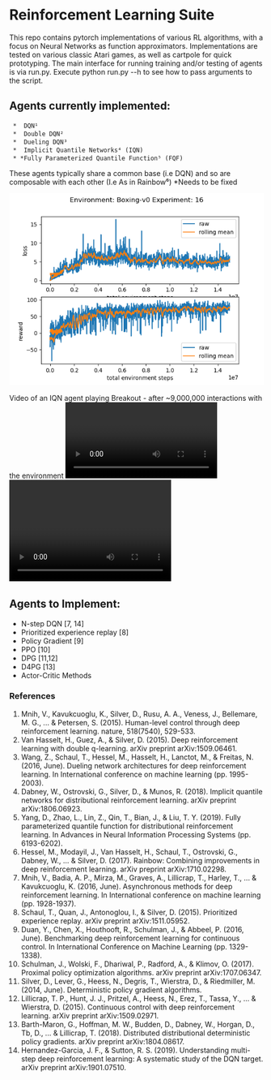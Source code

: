 # Reinforcement Learning Suite

  This repo contains pytorch implementations of various RL algorithms, with a focus on Neural Networks as function approximators.
  Implementations are tested on various classic Atari games, as well as cartpole for quick prototyping. The main interface for running training and/or testing of agents is via run.py. Execute python run.py --h to see how to pass arguments to the script. 

## Agents currently implemented:
     *  DQN¹
     *  Double DQN²
     *  Dueling DQN³
     *  Implicit Quantile Networks⁴ (IQN)
     * *Fully Parameterized Quantile Function⁵ (FQF)

   These agents typically share a common base (i.e DQN) and so are composable with each other (I.e As in Rainbow⁶)
     *Needs to be fixed

  ![Results for an experiment run of an IQN agent on the Boxing-v0 Atari game](/logs/Boxing-v0/16/plot.png)

  Video of an IQN agent playing Breakout - after ~9,000,000 interactions with the environment
  ![Video of IQN playing Breakout](https://github.com/Hanwant/reinforcement-learning-suite/blob/master/images/Breakout-v0/24/step_9900396_reward_72.0.mp4)
  <video src="/images/Breakout-v0/24/step_9900396_reward_72.0.mp4" width="320" height="200" controls preload></video>
## Agents to Implement:
   - N-step DQN [7, 14]
   - Prioritized experience replay [8]
   - Policy Gradient [9]
   - PPO [10]
   - DPG [11,12]
   - D4PG [13]
   - Actor-Critic Methods
  


### References
 1. Mnih, V., Kavukcuoglu, K., Silver, D., Rusu, A. A., Veness, J., Bellemare, M. G., ... & Petersen, S. (2015). Human-level control through deep reinforcement learning. nature, 518(7540), 529-533.
 2. Van Hasselt, H., Guez, A., & Silver, D. (2015). Deep reinforcement learning with double q-learning. arXiv preprint arXiv:1509.06461.
 3. Wang, Z., Schaul, T., Hessel, M., Hasselt, H., Lanctot, M., & Freitas, N. (2016, June). Dueling network architectures for deep reinforcement learning. In International conference on machine learning (pp. 1995-2003).
 4. Dabney, W., Ostrovski, G., Silver, D., & Munos, R. (2018). Implicit quantile networks for distributional reinforcement learning. arXiv preprint arXiv:1806.06923.
 5. Yang, D., Zhao, L., Lin, Z., Qin, T., Bian, J., & Liu, T. Y. (2019). Fully parameterized quantile function for distributional reinforcement learning. In Advances in Neural Information Processing Systems (pp. 6193-6202).
 6. Hessel, M., Modayil, J., Van Hasselt, H., Schaul, T., Ostrovski, G., Dabney, W., ... & Silver, D. (2017). Rainbow: Combining improvements in deep reinforcement learning. arXiv preprint arXiv:1710.02298.
 7. Mnih, V., Badia, A. P., Mirza, M., Graves, A., Lillicrap, T., Harley, T., ... & Kavukcuoglu, K. (2016, June). Asynchronous methods for deep reinforcement learning. In International conference on machine learning (pp. 1928-1937).
 8. Schaul, T., Quan, J., Antonoglou, I., & Silver, D. (2015). Prioritized experience replay. arXiv preprint arXiv:1511.05952.
 9. Duan, Y., Chen, X., Houthooft, R., Schulman, J., & Abbeel, P. (2016, June). Benchmarking deep reinforcement learning for continuous control. In International Conference on Machine Learning (pp. 1329-1338).
 10. Schulman, J., Wolski, F., Dhariwal, P., Radford, A., & Klimov, O. (2017). Proximal policy optimization algorithms. arXiv preprint arXiv:1707.06347.
 11. Silver, D., Lever, G., Heess, N., Degris, T., Wierstra, D., & Riedmiller, M. (2014, June). Deterministic policy gradient algorithms.
 12. Lillicrap, T. P., Hunt, J. J., Pritzel, A., Heess, N., Erez, T., Tassa, Y., ... & Wierstra, D. (2015). Continuous control with deep reinforcement learning. arXiv preprint arXiv:1509.02971.
 13. Barth-Maron, G., Hoffman, M. W., Budden, D., Dabney, W., Horgan, D., Tb, D., ... & Lillicrap, T. (2018). Distributed distributional deterministic policy gradients. arXiv preprint arXiv:1804.08617. 
 14. Hernandez-Garcia, J. F., & Sutton, R. S. (2019). Understanding multi-step deep reinforcement learning: A systematic study of the DQN target. arXiv preprint arXiv:1901.07510.  
